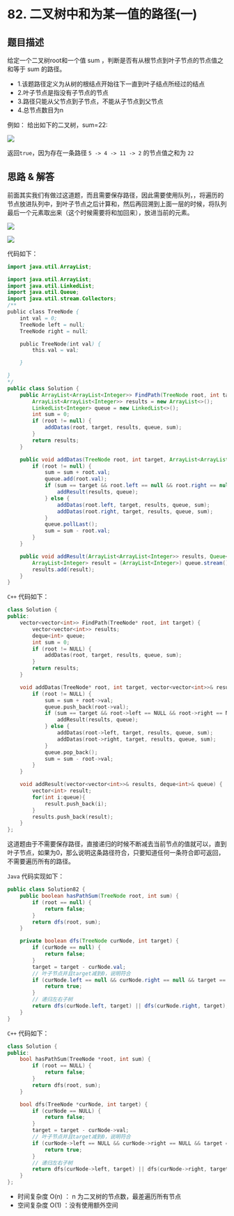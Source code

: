 # 82. 二叉树中和为某一值的路径(一)
## 题目描述
给定一个二叉树root和一个值 sum ，判断是否有从根节点到叶子节点的节点值之和等于 sum 的路径。
- 1.该题路径定义为从树的根结点开始往下一直到叶子结点所经过的结点
- 2.叶子节点是指没有子节点的节点
- 3.路径只能从父节点到子节点，不能从子节点到父节点
- 4.总节点数目为n

例如：
给出如下的二叉树，sum=22:

![](https://markdownpicture.oss-cn-qingdao.aliyuncs.com/blog/20220112210406.png)

返回`true`，因为存在一条路径 `5 -> 4 -> 11 -> 2` 的节点值之和为 `22`


## 思路 & 解答

前面其实我们有做过这道题，而且需要保存路径，因此需要使用队列，，将遍历的节点放进队列中，到叶子节点之后计算和，然后再回溯到上面一层的时候，将队列最后一个元素取出来（这个时候需要将和加回来），放进当前的元素。

![](https://markdownpicture.oss-cn-qingdao.aliyuncs.com/blog/20220112212829.png)

![](https://markdownpicture.oss-cn-qingdao.aliyuncs.com/blog/20220112213048.png)

代码如下：
```java
import java.util.ArrayList;

import java.util.ArrayList;
import java.util.LinkedList;
import java.util.Queue;
import java.util.stream.Collectors;
/**
public class TreeNode {
    int val = 0;
    TreeNode left = null;
    TreeNode right = null;

    public TreeNode(int val) {
        this.val = val;

    }

}
*/
public class Solution {
    public ArrayList<ArrayList<Integer>> FindPath(TreeNode root, int target) {
        ArrayList<ArrayList<Integer>> results = new ArrayList<>();
        LinkedList<Integer> queue = new LinkedList<>();
        int sum = 0;
        if (root != null) {
            addDatas(root, target, results, queue, sum);
        }
        return results;
    }

    public void addDatas(TreeNode root, int target, ArrayList<ArrayList<Integer>> results, LinkedList<Integer> queue, Integer sum) {
        if (root != null) {
            sum = sum + root.val;
            queue.add(root.val);
            if (sum == target && root.left == null && root.right == null) {
                addResult(results, queue);
            } else {
                addDatas(root.left, target, results, queue, sum);
                addDatas(root.right, target, results, queue, sum);
            }
            queue.pollLast();
            sum = sum - root.val;
        }
    }

    public void addResult(ArrayList<ArrayList<Integer>> results, Queue<Integer> queue) {
        ArrayList<Integer> result = (ArrayList<Integer>) queue.stream().collect(Collectors.toList());
        results.add(result);
    }
}
```

`C++` 代码如下：

```C++
class Solution {
public:
    vector<vector<int>> FindPath(TreeNode* root, int target) {
        vector<vector<int>> results;
        deque<int> queue;
        int sum = 0;
        if (root != NULL) {
            addDatas(root, target, results, queue, sum);
        }
        return results;
    }

    void addDatas(TreeNode* root, int target, vector<vector<int>>& results, deque<int>& queue, int sum) {
        if (root != NULL) {
            sum = sum + root->val;
            queue.push_back(root->val);
            if (sum == target && root->left == NULL && root->right == NULL) {
                addResult(results, queue);
            } else {
                addDatas(root->left, target, results, queue, sum);
                addDatas(root->right, target, results, queue, sum);
            }
            queue.pop_back();
            sum = sum - root->val;
        }
    }

    void addResult(vector<vector<int>>& results, deque<int>& queue) {
        vector<int> result;
        for(int i:queue){
            result.push_back(i);
        }
        results.push_back(result);
    }
};
```

这道题由于不需要保存路径，直接递归的时候不断减去当前节点的值就可以，直到叶子节点，如果为0，那么说明这条路径符合，只要知道任何一条符合即可返回，不需要遍历所有的路径。

`Java` 代码实现如下：

```Java
public class Solution82 {
    public boolean hasPathSum(TreeNode root, int sum) {
        if (root == null) {
            return false;
        }
        return dfs(root, sum);
    }

    private boolean dfs(TreeNode curNode, int target) {
        if (curNode == null) {
            return false;
        }
        target = target - curNode.val;
        // 叶子节点并且target减到0，说明符合
        if (curNode.left == null && curNode.right == null && target == 0) {
            return true;
        }
        // 递归左右子树
        return dfs(curNode.left, target) || dfs(curNode.right, target);
    }
}
```

`C++` 代码如下：

```C++
class Solution {
public:
    bool hasPathSum(TreeNode *root, int sum) {
        if (root == NULL) {
            return false;
        }
        return dfs(root, sum);
    }

    bool dfs(TreeNode *curNode, int target) {
        if (curNode == NULL) {
            return false;
        }
        target = target - curNode->val;
        // 叶子节点并且target减到0，说明符合
        if (curNode->left == NULL && curNode->right == NULL && target == 0) {
            return true;
        }
        // 递归左右子树
        return dfs(curNode->left, target) || dfs(curNode->right, target);
    }
};
```

- 时间复杂度 O(n) ： n 为二叉树的节点数，最差遍历所有节点
- 空间复杂度 O(1) ：没有使用额外空间